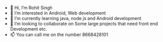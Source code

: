 - 👋 Hi, I’m Rohit Singh
- 👀 I’m interested in Android, Web development
- 🌱 I’m currently learning java, node js and Android development
- 💞️ I’m looking to collaborate on Some large projects that need front end Development etc.
- 📫 You can call me on the number 8668428101

<!---
FreakForCoding/FreakForCoding is a ✨ special ✨ repository because its `README.md` (this file) appears on your GitHub profile.
You can click the Preview link to take a look at your changes.
--->
